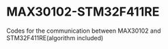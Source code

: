 # MAX30102-STM32F411RE
Codes for the communication between MAX30102 and STM32F411RE(algorithm included)
